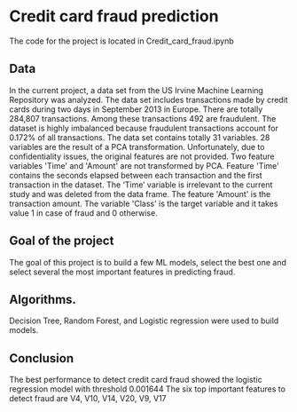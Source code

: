 # Credit card fraud prediction

The code for the project is located in Credit_card_fraud.ipynb

## Data 
In the current project, a data set from the US Irvine Machine Learning Repository was analyzed. The data set includes transactions made by credit cards during two days in September 2013 in Europe. There are totally 284,807 transactions. Among these transactions 492 are fraudulent. The dataset is highly imbalanced because fraudulent transactions account for 0.172% of all transactions. The data set contains totally 31 variables. 28 variables are the result of a PCA transformation. Unfortunately, due to confidentiality issues, the original features are not provided. Two feature variables 'Time' and 'Amount' are not transformed by PCA. Feature 'Time' contains the seconds elapsed between each transaction and the first transaction in the dataset. The ‘Time’ variable is irrelevant to the current study and was deleted from the data frame. The feature 'Amount' is the transaction amount. The variable 'Class' is the target variable and it takes value 1 in case of fraud and 0 otherwise. 

## Goal of the project
The goal of this project is to build a few ML models, select the best one and select several the most important features in predicting fraud.

## Algorithms.
Decision Tree, Random Forest, and Logistic regression were used to build models.


## Conclusion
The best performance to detect credit card fraud showed the logistic regression model with threshold 0.001644
The six top important features to detect fraud are V4, V10, V14, V20, V9, V17

